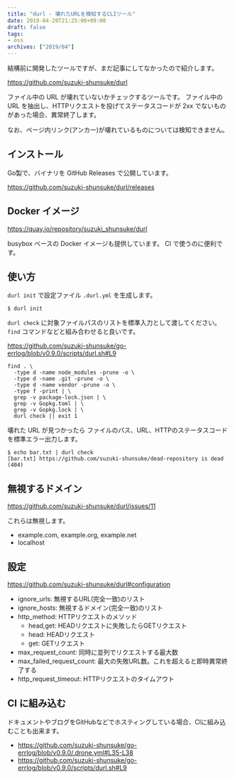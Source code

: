 ```yaml
---
title: "durl - 壊れたURLを検知するCLIツール"
date: 2019-04-28T21:25:00+09:00
draft: false
tags:
- oss
archives: ["2019/04"]
---
```


結構前に開発したツールですが、まだ記事にしてなかったので紹介します。

https://github.com/suzuki-shunsuke/durl

ファイル中の URL が壊れていないかチェックするツールです。
ファイル中の URL を抽出し、HTTPリクエストを投げてステータスコードが 2xx でないものがあった場合、異常終了します。

なお、ページ内リンク(アンカー)が壊れているものについては検知できません。

## インストール

Go製で、バイナリを GitHub Releases で公開しています。

https://github.com/suzuki-shunsuke/durl/releases

## Docker イメージ

https://quay.io/repository/suzuki_shunsuke/durl

busybox ベースの Docker イメージも提供しています。
CI で使うのに便利です。

## 使い方

`durl init` で設定ファイル `.durl.yml` を生成します。

```
$ durl init
```

`durl check` に対象ファイルパスのリストを標準入力として渡してください。
`find` コマンドなどと組み合わせると良いです。

https://github.com/suzuki-shunsuke/go-errlog/blob/v0.9.0/scripts/durl.sh#L9

```
find . \
  -type d -name node_modules -prune -o \
  -type d -name .git -prune -o \
  -type d -name vendor -prune -o \
  -type f -print | \
  grep -v package-lock.json | \
  grep -v Gopkg.toml | \
  grep -v Gopkg.lock | \
  durl check || exit 1
```

壊れた URL が見つかったら ファイルのパス、URL、HTTPのステータスコードを標準エラー出力します。

```
$ echo bar.txt | durl check
[bar.txt] https://github.com/suzuki-shunsuke/dead-repository is dead (404)
```

## 無視するドメイン

https://github.com/suzuki-shunsuke/durl/issues/11

これらは無視します。

* example.com, example.org, example.net
* localhost

## 設定

https://github.com/suzuki-shunsuke/durl#configuration

* ignore_urls: 無視するURL(完全一致)のリスト
* ignore_hosts: 無視するドメイン(完全一致)のリスト
* http_method: HTTPリクエストのメソッド
  * head,get: HEADリクエストに失敗したらGETリクエスト
  * head: HEADリクエスト
  * get: GETリクエスト
* max_request_count: 同時に並列でリクエストする最大数
* max_failed_request_count: 最大の失敗URL数。これを超えると即時異常終了する
* http_request_timeout: HTTPリクエストのタイムアウト

## CI に組み込む

ドキュメントやブログをGitHubなどでホスティングしている場合、CIに組み込むことも出来ます。

* https://github.com/suzuki-shunsuke/go-errlog/blob/v0.9.0/.drone.yml#L35-L38
* https://github.com/suzuki-shunsuke/go-errlog/blob/v0.9.0/scripts/durl.sh#L9
